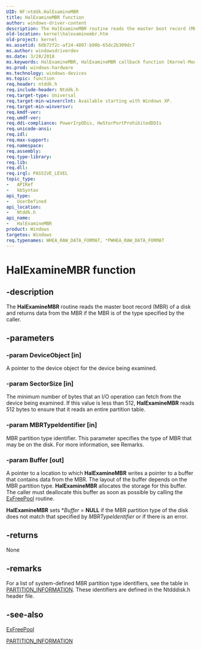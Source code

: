 ```yaml
---
UID: NF:ntddk.HalExamineMBR
title: HalExamineMBR function
author: windows-driver-content
description: The HalExamineMBR routine reads the master boot record (MBR) of a disk and returns data from the MBR if the MBR is of the type specified by the caller.
old-location: kernel\halexaminembr.htm
old-project: kernel
ms.assetid: 6db72f2c-af24-4807-b90b-65dc2b309dc7
ms.author: windowsdriverdev
ms.date: 3/28/2018
ms.keywords: HalExamineMBR, HalExamineMBR callback function [Kernel-Mode Driver Architecture], k103_86ff3079-34b8-4200-a0e9-88c921579b3f.xml, kernel.halexaminembr, ntddk/HalExamineMBR, pHalExamineMBR
ms.prod: windows-hardware
ms.technology: windows-devices
ms.topic: function
req.header: ntddk.h
req.include-header: Ntddk.h
req.target-type: Universal
req.target-min-winverclnt: Available starting with Windows XP.
req.target-min-winversvr: 
req.kmdf-ver: 
req.umdf-ver: 
req.ddi-compliance: PowerIrpDDis, HwStorPortProhibitedDDIs
req.unicode-ansi: 
req.idl: 
req.max-support: 
req.namespace: 
req.assembly: 
req.type-library: 
req.lib: 
req.dll: 
req.irql: PASSIVE_LEVEL
topic_type:
-	APIRef
-	kbSyntax
api_type:
-	UserDefined
api_location:
-	Ntddk.h
api_name:
-	HalExamineMBR
product: Windows
targetos: Windows
req.typenames: WHEA_RAW_DATA_FORMAT, *PWHEA_RAW_DATA_FORMAT
---
```


# HalExamineMBR function


## -description


The <b>HalExamineMBR</b> routine reads the master boot record (MBR) of a disk and returns data from the MBR if the MBR is of the type specified by the caller.


## -parameters




### -param DeviceObject [in]

A pointer to the device object for the device being examined.


### -param SectorSize [in]

The minimum number of bytes that an I/O operation can fetch from the device being examined. If this value is less than 512, <b>HalExamineMBR</b> reads 512 bytes to ensure that it reads an entire partition table.


### -param MBRTypeIdentifier [in]

MBR partition type identifier. This parameter specifies the type of MBR that may be on the disk. For more information, see Remarks.


### -param Buffer [out]

A pointer to a location to which <b>HalExamineMBR</b> writes a pointer to a buffer that contains data from the MBR. The layout of the buffer depends on the MBR partition type. <b>HalExamineMBR</b> allocates the storage for this buffer. The caller must deallocate this buffer as soon as possible by calling the <a href="https://msdn.microsoft.com/library/windows/hardware/ff544590">ExFreePool</a> routine.

<b>HalExamineMBR</b> sets *<i>Buffer</i> = <b>NULL</b> if the MBR partition type of the disk does not match that specified by <i>MBRTypeIdentifier</i> or if there is an error.


## -returns



None




## -remarks



For a list of system-defined MBR partition type identifiers, see the table in <a href="https://msdn.microsoft.com/library/windows/hardware/ff563751">PARTITION_INFORMATION</a>. These identifiers are defined in the Ntdddisk.h header file.




## -see-also




<a href="https://msdn.microsoft.com/library/windows/hardware/ff544590">ExFreePool</a>



<a href="https://msdn.microsoft.com/library/windows/hardware/ff563751">PARTITION_INFORMATION</a>
 

 

